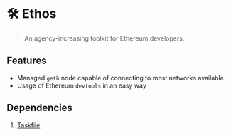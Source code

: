 # 🛠 Ethos
> An agency-increasing toolkit for Ethereum developers.

## Features

- Managed `geth` node capable of connecting to 
  most networks available
- Usage of Ethereum `devtools` in an easy way  

## Dependencies

1. [Taskfile](https://taskfile.dev/#/installation)
